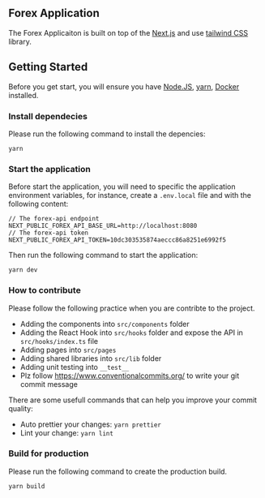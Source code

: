 ## Forex Application

The Forex Applicaiton is built on top of the [Next.js](https://nextjs.org/) and use [tailwind CSS](https://tailwindcss.com/docs/installation) library.
## Getting Started

Before you get start, you will ensure you have [Node.JS](https://nodejs.org/), [yarn](https://yarnpkg.com/), [Docker](https://www.docker.com/) installed.

### Install dependecies

Please run the following command to install the depencies:
```
yarn
```

### Start the application

Before start the application, you will need to specific the application environment variables, for instance, create a `.env.local` file and with the following content:
```
// The forex-api endpoint
NEXT_PUBLIC_FOREX_API_BASE_URL=http://localhost:8080
// The forex-api token
NEXT_PUBLIC_FOREX_API_TOKEN=10dc303535874aeccc86a8251e6992f5

```

Then run the following command to start the application:
```
yarn dev
```

### How to contribute

Please follow the following practice when you are contribte to the project.
- Adding the components into `src/components` folder
- Adding the React Hook into `src/hooks` folder and expose the API in `src/hooks/index.ts` file
- Adding pages into `src/pages`
- Adding shared libraries into `src/lib` folder
- Adding unit testing into `__test__`
- Plz follow https://www.conventionalcommits.org/ to write your git commit message

There are some usefull commands that can help you improve your commit quality:

- Auto prettier your changes: `yarn prettier`
- Lint your change: `yarn lint`

### Build for production

Please run the following command to create the production build.

```
yarn build
```
